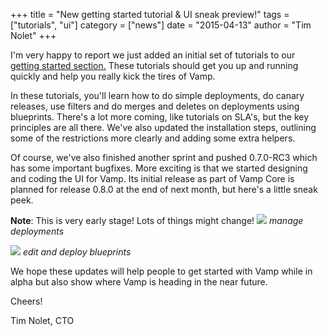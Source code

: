 +++
title = "New getting started tutorial & UI sneak preview!"
tags = ["tutorials", "ui"]
category = ["news"]
date = "2015-04-13"
author = "Tim Nolet"
+++

I'm very happy to report we just added an initial set of tutorials to our [getting started section.](/getting-started) These tutorials should get you up and running quickly and help you really kick the tires of Vamp.

In these tutorials, you'll learn how to do simple deployments, do canary releases, use filters and do merges and 
deletes on deployments using blueprints. There's a lot more coming, like tutorials on SLA's, but the key principles are all there. We've also updated the installation steps, outlining some of the restrictions more clearly and adding some extra helpers. 

Of course, we've also finished another sprint and pushed 0.7.0-RC3 which has some important bugfixes. More exciting
is that we started designing and coding the UI for Vamp. Its initial release as part of Vamp Core is planned for
release 0.8.0 at the end of next month, but here's a little sneak peek. 

**Note**: This is very early stage! Lots of things might change!
![](/img/screenshots/vamp_ui_sneak1.png)
*manage deployments*

![](/img/screenshots/vamp_ui_sneak2.png)
*edit and deploy blueprints*

We hope these updates will help people to get started with Vamp while in alpha but also show where Vamp
is heading in the near future.

Cheers!

Tim Nolet, CTO







